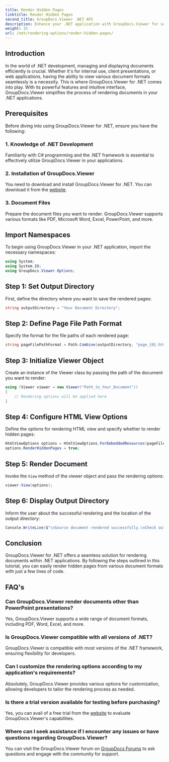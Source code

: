 ```yaml
---
title: Render Hidden Pages
linktitle: Render Hidden Pages
second_title: GroupDocs.Viewer .NET API
description: Enhance your .NET application with GroupDocs.Viewer for seamless document rendering. Follow our step-by-step guide to render hidden pages effortlessly.
weight: 15
url: /net/rendering-options/render-hidden-pages/
---
```

## Introduction
In the world of .NET development, managing and displaying documents efficiently is crucial. Whether it's for internal use, client presentations, or web applications, having the ability to view various document formats seamlessly is a necessity. This is where GroupDocs.Viewer for .NET comes into play. With its powerful features and intuitive interface, GroupDocs.Viewer simplifies the process of rendering documents in your .NET applications.
## Prerequisites
Before diving into using GroupDocs.Viewer for .NET, ensure you have the following:
### 1. Knowledge of .NET Development
Familiarity with C# programming and the .NET framework is essential to effectively utilize GroupDocs.Viewer in your applications.
### 2. Installation of GroupDocs.Viewer
You need to download and install GroupDocs.Viewer for .NET. You can download it from the [website](https://releases.groupdocs.com/viewer/net/).
### 3. Document Files
Prepare the document files you want to render. GroupDocs.Viewer supports various formats like PDF, Microsoft Word, Excel, PowerPoint, and more.

## Import Namespaces
To begin using GroupDocs.Viewer in your .NET application, import the necessary namespaces:
```csharp
using System;
using System.IO;
using GroupDocs.Viewer.Options;
```
## Step 1: Set Output Directory
First, define the directory where you want to save the rendered pages:
```csharp
string outputDirectory = "Your Document Directory";
```
## Step 2: Define Page File Path Format
Specify the format for the file paths of each rendered page:
```csharp
string pageFilePathFormat = Path.Combine(outputDirectory, "page_{0}.html");
```
## Step 3: Initialize Viewer Object
Create an instance of the Viewer class by passing the path of the document you want to render:
```csharp
using (Viewer viewer = new Viewer("Path_to_Your_Document"))
{
    // Rendering options will be applied here
}
```
## Step 4: Configure HTML View Options
Define the options for rendering HTML view and specify whether to render hidden pages:
```csharp
HtmlViewOptions options = HtmlViewOptions.ForEmbeddedResources(pageFilePathFormat);
options.RenderHiddenPages = true;
```
## Step 5: Render Document
Invoke the `View` method of the viewer object and pass the rendering options:
```csharp
viewer.View(options);
```
## Step 6: Display Output Directory
Inform the user about the successful rendering and the location of the output directory:
```csharp
Console.WriteLine($"\nSource document rendered successfully.\nCheck output in {outputDirectory}.");
```

## Conclusion
GroupDocs.Viewer for .NET offers a seamless solution for rendering documents within .NET applications. By following the steps outlined in this tutorial, you can easily render hidden pages from various document formats with just a few lines of code.
## FAQ's
### Can GroupDocs.Viewer render documents other than PowerPoint presentations?
Yes, GroupDocs.Viewer supports a wide range of document formats, including PDF, Word, Excel, and more.
### Is GroupDocs.Viewer compatible with all versions of .NET?
GroupDocs.Viewer is compatible with most versions of the .NET framework, ensuring flexibility for developers.
### Can I customize the rendering options according to my application's requirements?
Absolutely, GroupDocs.Viewer provides various options for customization, allowing developers to tailor the rendering process as needed.
### Is there a trial version available for testing before purchasing?
Yes, you can avail of a free trial from the [website](https://releases.groupdocs.com/) to evaluate GroupDocs.Viewer's capabilities.
### Where can I seek assistance if I encounter any issues or have questions regarding GroupDocs.Viewer?
You can visit the GroupDocs.Viewer forum on [GroupDocs Forums](https://forum.groupdocs.com/c/viewer/9) to ask questions and engage with the community for support.
